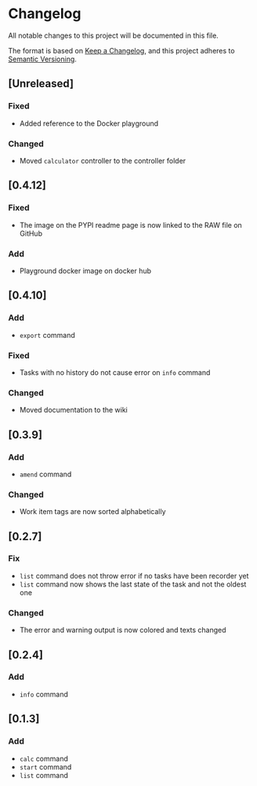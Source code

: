 # Changelog
All notable changes to this project will be documented in this file.

The format is based on [Keep a Changelog](https://keepachangelog.com/en/1.0.0/),
and this project adheres to [Semantic Versioning](https://semver.org/spec/v2.0.0.html).

## [Unreleased]
### Fixed
- Added reference to the Docker playground

### Changed
- Moved ```calculator``` controller to the controller folder

## [0.4.12]
### Fixed
- The image on the PYPI readme page is now linked to the RAW file on GitHub

### Add
- Playground docker image on docker hub

## [0.4.10]
### Add
- ```export``` command

### Fixed
- Tasks with no history do not cause error on ```info``` command

### Changed
- Moved documentation to the wiki

## [0.3.9]
### Add
- ```amend``` command

### Changed
- Work item tags are now sorted alphabetically

## [0.2.7]
### Fix
- ```list``` command does not throw error if no tasks have been recorder yet
- ```list``` command now shows the last state of the task and not the oldest one

### Changed
- The error and warning output is now colored and texts changed

## [0.2.4]
### Add
- ```info``` command

## [0.1.3]
### Add
- ```calc``` command
- ```start``` command
- ```list``` command
